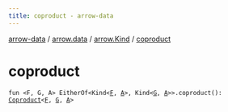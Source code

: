 ```yaml
---
title: coproduct - arrow-data
---
```


[arrow-data](../../index.html) / [arrow.data](../index.html) / [arrow.Kind](index.html) / [coproduct](./coproduct.html)

# coproduct

`fun <F, G, A> EitherOf<Kind<`[`F`](coproduct.html#F)`, `[`A`](coproduct.html#A)`>, Kind<`[`G`](coproduct.html#G)`, `[`A`](coproduct.html#A)`>>.coproduct(): `[`Coproduct`](../-coproduct/index.html)`<`[`F`](coproduct.html#F)`, `[`G`](coproduct.html#G)`, `[`A`](coproduct.html#A)`>`